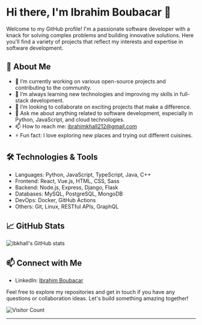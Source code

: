 # Hi there, I'm Ibrahim Boubacar 👋

Welcome to my GitHub profile! I'm a passionate software developer with a knack for solving complex problems and building innovative solutions. Here you'll find a variety of projects that reflect my interests and expertise in software development.

## 🚀 About Me

- 🔭 I’m currently working on various open-source projects and contributing to the community.
- 🌱 I’m always learning new technologies and improving my skills in full-stack development.
- 👯 I’m looking to collaborate on exciting projects that make a difference.
- 💬 Ask me about anything related to software development, especially in Python, JavaScript, and cloud technologies.
- 📫 How to reach me: [ibrahimkhall212@gmail.com](mailto:ibrahimkhall212@gmail.com)
- ⚡ Fun fact: I love exploring new places and trying out different cuisines.

## 🛠️ Technologies & Tools

- Languages: Python, JavaScript, TypeScript, Java, C++
- Frontend: React, Vue.js, HTML, CSS, Sass
- Backend: Node.js, Express, Django, Flask
- Databases: MySQL, PostgreSQL, MongoDB
- DevOps: Docker, GitHub Actions
- Others: Git, Linux, RESTful APIs, GraphQL

## 📈 GitHub Stats

![ibkhall's GitHub stats](https://github-readme-stats.vercel.app/api?username=ibkhall&show_icons=true&theme=dark)

## 📫 Connect with Me

- LinkedIn: [Ibrahim Boubacar](https://www.linkedin.com/in/ibrahim-boubacar-547666165/)

Feel free to explore my repositories and get in touch if you have any questions or collaboration ideas. Let's build something amazing together!

![Visitor Count](https://profile-counter.glitch.me/{ibkhall}/count.svg)

---
